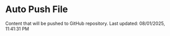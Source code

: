 # Auto Push File

Content that will be pushed to GitHub repository.
Last updated: 08/01/2025, 11:41:31 PM